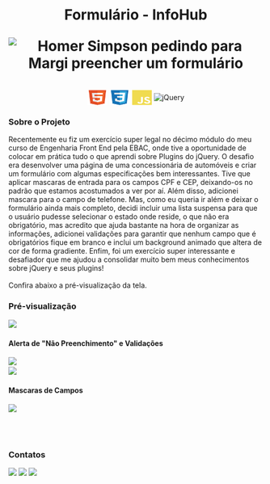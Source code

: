 <h1 align="center">
  <p align="center">Formulário - InfoHub</p>
 <img src="https://media.giphy.com/media/3orieOBN3DmpWv3pAc/giphy.gif" alt="Homer Simpson pedindo para Margi preencher um formulário">
</h1>
<div style="display: inline_block"><br>
  <div align="center">
  <img align="center" alt="fde95-HTML" height="30" width="40" src="https://raw.githubusercontent.com/devicons/devicon/master/icons/html5/html5-original.svg">
  <img align="center" alt="fde95-CSS" height="30" width="40" src="https://raw.githubusercontent.com/devicons/devicon/master/icons/css3/css3-original.svg">
  <img align="center" alt="fde95-Js" height="30" width="40" src="https://raw.githubusercontent.com/devicons/devicon/master/icons/javascript/javascript-plain.svg">
  <img align="center" alt="jQuery" height="30" width="40" src="https://cdn.jsdelivr.net/gh/devicons/devicon/icons/jquery/jquery-original.svg">
</div>

<h3> Sobre o Projeto </h3>
Recentemente eu fiz um exercício super legal no décimo módulo do meu curso de Engenharia Front End pela EBAC, onde tive a oportunidade de colocar em prática tudo o que aprendi sobre Plugins do jQuery.
O desafio era desenvolver uma página de uma concessionária de automóveis e criar um formulário com algumas especificações bem interessantes. Tive que aplicar mascaras de entrada para os campos CPF e CEP, deixando-os no padrão que estamos acostumados a ver por aí. Além disso, adicionei mascara para o campo de telefone.
Mas, como eu queria ir além e deixar o formulário ainda mais completo, decidi incluir uma lista suspensa para que o usuário pudesse selecionar o estado onde reside, o que não era obrigatório, mas acredito que ajuda bastante na hora de organizar as informações, adicionei validações para garantir que nenhum campo que é obrigatórios fique em branco e inclui um background animado que altera de cor de forma gradiente.
Enfim, foi um exercício super interessante e desafiador que me ajudou a consolidar muito bem meus conhecimentos sobre jQuery e seus plugins!
<br>
<br>
Confira abaixo a pré-visualização da tela.
</br>
<h3>Pré-visualização</h3>
<img width="400" src="https://user-images.githubusercontent.com/123211425/234647330-54e2548d-1969-4633-9597-6d0335778a1b.png">

<h4>Alerta de "Não Preenchimento" e Validações</h4>
<img width="400" src="https://user-images.githubusercontent.com/123211425/234647680-a548d61d-08ee-4a2e-9723-5d7f88cb4ee0.png">
<br>
<img width="400" src="https://user-images.githubusercontent.com/123211425/234647763-df8c0210-edcf-4688-85f4-1b3784491c52.png">

<h4>Mascaras de Campos</h4>
<img width="400" src="https://user-images.githubusercontent.com/123211425/234647888-4fecd594-6375-4c2b-9232-4bd7bec35aa7.png">


<br></br>

<h3>Contatos</h3>

<div style="display: inline_block">
 <a href="https://instagram.com/fde.95" target="_blank"><img src="https://img.shields.io/badge/Instagram-E4405F?style=for-the-badge&logo=instagram&logoColor=white" target="_blank"></a>
 <a href = "mailto:fdespinoza95@gmail.com"><img src="https://img.shields.io/badge/Gmail-D14836?style=for-the-badge&logo=gmail&logoColor=white" target="_blank"></a>
 <a href="https://www.linkedin.com/in/fde95" target="_blank"><img src="https://img.shields.io/badge/LinkedIn-0077B5?style=for-the-badge&logo=linkedin&logoColor=white" target="_blank"></a> 
</div>
